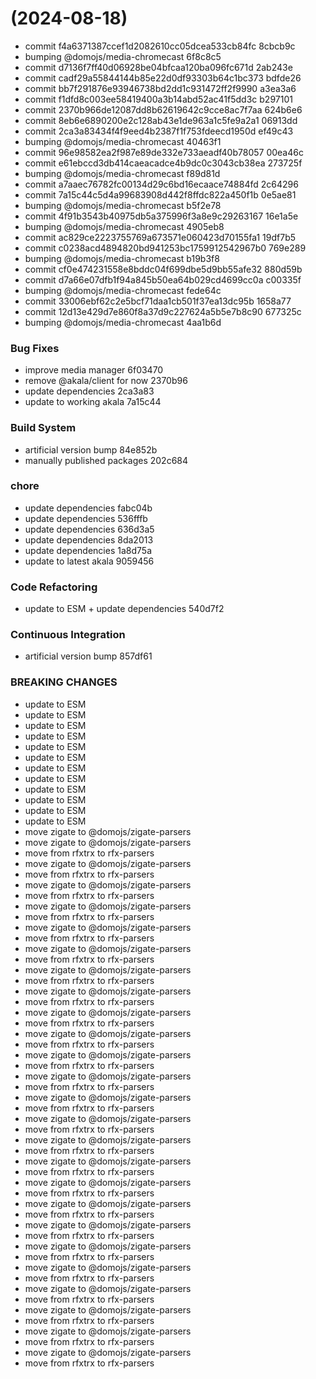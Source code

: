 #  (2024-08-18)


* commit f4a6371387ccef1d2082610cc05dcea533cb84fc 8cbcb9c
* bumping @domojs/media-chromecast 6f8c8c5
* commit d7136f7ff40d06928be04bfcaa120ba096fc671d 2ab243e
* commit cadf29a55844144b85e22d0df93303b64c1bc373 bdfde26
* commit bb7f291876e93946738bd2dd1c931472ff2f9990 a3ea3a6
* commit f1dfd8c003ee58419400a3b14abd52ac41f5dd3c b297101
* commit 2370b966de12087dd8b62619642c9cce8ac7f7aa 624b6e6
* commit 8eb6e6890200e2c128ab43e1de963a1c5fe9a2a1 06913dd
* commit 2ca3a83434f4f9eed4b2387f1f753fdeecd1950d ef49c43
* bumping @domojs/media-chromecast 40463f1
* commit 96e98582ea2f987e89de332e733aeadf40b78057 00ea46c
* commit e61ebccd3db414caeacadce4b9dc0c3043cb38ea 273725f
* bumping @domojs/media-chromecast f89d81d
* commit a7aaec76782fc00134d29c6bd16ecaace74884fd 2c64296
* commit 7a15c44c5d4a99683908d442f8ffdc822a450f1b 0e5ae81
* bumping @domojs/media-chromecast b5f2e78
* commit 4f91b3543b40975db5a375996f3a8e9c29263167 16e1a5e
* bumping @domojs/media-chromecast 4905eb8
* commit ac829ce2223755769a673571e060423d70155fa1 19df7b5
* commit c0238acd4894820bd941253bc1759912542967b0 769e289
* bumping @domojs/media-chromecast b19b3f8
* commit cf0e474231558e8bddc04f699dbe5d9bb55afe32 880d59b
* commit d7a66e07dfb1f94a845b50ea64b029cd4699cc0a c00335f
* bumping @domojs/media-chromecast fede64c
* commit 33006ebf62c2e5bcf71daa1cb501f37ea13dc95b 1658a77
* commit 12d13e429d7e860f8a37d9c227624a5b5e7b8c90 677325c
* bumping @domojs/media-chromecast 4aa1b6d


### Bug Fixes

* improve media manager 6f03470
* remove @akala/client for now 2370b96
* update dependencies 2ca3a83
* update to working akala 7a15c44


### Build System

* artificial version bump 84e852b
* manually published packages 202c684


### chore

* update dependencies fabc04b
* update dependencies 536fffb
* update dependencies 636d3a5
* update dependencies 8da2013
* update dependencies 1a8d75a
* update to latest akala 9059456


### Code Refactoring

* update to ESM + update dependencies 540d7f2


### Continuous Integration

* artificial version bump 857df61


### BREAKING CHANGES

* update to ESM
* update to ESM
* update to ESM
* update to ESM
* update to ESM
* update to ESM
* update to ESM
* update to ESM
* update to ESM
* update to ESM
* update to ESM
* update to ESM
* move zigate to @domojs/zigate-parsers
* move zigate to @domojs/zigate-parsers
* move from rfxtrx to rfx-parsers
* move zigate to @domojs/zigate-parsers
* move from rfxtrx to rfx-parsers
* move zigate to @domojs/zigate-parsers
* move from rfxtrx to rfx-parsers
* move zigate to @domojs/zigate-parsers
* move from rfxtrx to rfx-parsers
* move zigate to @domojs/zigate-parsers
* move from rfxtrx to rfx-parsers
* move zigate to @domojs/zigate-parsers
* move from rfxtrx to rfx-parsers
* move zigate to @domojs/zigate-parsers
* move from rfxtrx to rfx-parsers
* move zigate to @domojs/zigate-parsers
* move from rfxtrx to rfx-parsers
* move zigate to @domojs/zigate-parsers
* move from rfxtrx to rfx-parsers
* move zigate to @domojs/zigate-parsers
* move from rfxtrx to rfx-parsers
* move zigate to @domojs/zigate-parsers
* move from rfxtrx to rfx-parsers
* move zigate to @domojs/zigate-parsers
* move from rfxtrx to rfx-parsers
* move zigate to @domojs/zigate-parsers
* move from rfxtrx to rfx-parsers
* move zigate to @domojs/zigate-parsers
* move from rfxtrx to rfx-parsers
* move zigate to @domojs/zigate-parsers
* move from rfxtrx to rfx-parsers
* move zigate to @domojs/zigate-parsers
* move from rfxtrx to rfx-parsers
* move zigate to @domojs/zigate-parsers
* move from rfxtrx to rfx-parsers
* move zigate to @domojs/zigate-parsers
* move from rfxtrx to rfx-parsers
* move zigate to @domojs/zigate-parsers
* move from rfxtrx to rfx-parsers
* move zigate to @domojs/zigate-parsers
* move from rfxtrx to rfx-parsers
* move zigate to @domojs/zigate-parsers
* move from rfxtrx to rfx-parsers
* move zigate to @domojs/zigate-parsers
* move from rfxtrx to rfx-parsers
* move zigate to @domojs/zigate-parsers
* move from rfxtrx to rfx-parsers
* move zigate to @domojs/zigate-parsers
* move from rfxtrx to rfx-parsers
* move zigate to @domojs/zigate-parsers
* move from rfxtrx to rfx-parsers



